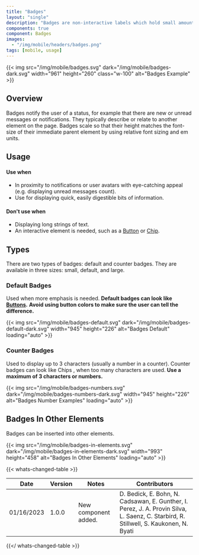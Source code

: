 ```yaml
---
title: "Badges"
layout: "single"
description: "Badges are non-interactive labels which hold small amounts of information."
components: true
component: Badges
images:
  - "/img/mobile/headers/badges.png"
tags: [mobile, usage]
---
```


{{< img src="/img/mobile/badges.svg" dark="/img/mobile/badges-dark.svg" width="961" height="260" class="w-100" alt="Badges Example" >}}

## Overview

Badges notify the user of a status, for example that there are new or unread messages or notifications. They typically describe or relate to another element on the page. Badges scale so that their height matches the font-size of their immediate parent element by using relative font sizing and em units.

## Usage

#### Use when

- In proximity to notifications or user avatars with eye-catching appeal (e.g. displaying unread messages count).
- Use for displaying quick, easily digestible bits of information.

#### Don't use when

- Displaying long strings of text.
- An interactive element is needed, such as a [Button](/components/mobile/buttons/) or [Chip](/components/mobile/chips/).

## Types

There are two types of badges: default and counter badges. They are available in three sizes: small, default, and large.

### Default Badges

Used when more emphasis is needed. **Default badges can look like [Buttons](/components/mobile/buttons/).** **Avoid using button colors to make sure the
user can tell the difference.**

{{< img src="/img/mobile/badges-default.svg" dark="/img/mobile/badges-default-dark.svg" width="945" height="226"  alt="Badges Default" loading="auto" >}}

### Counter Badges

Used to display up to 3 characters (usually a number in a counter). Counter badges can look like Chips , when too many characters are used. **Use a maximum of 3 characters or numbers.**

{{< img src="/img/mobile/badges-numbers.svg" dark="/img/mobile/badges-numbers-dark.svg" width="945" height="226"  alt="Badges Number Examples" loading="auto" >}}

## Badges In Other Elements

Badges can be inserted into other elements.

{{< img src="/img/mobile/badges-in-elements.svg" dark="/img/mobile/badges-in-elements-dark.svg" width="993" height="458" alt="Badges In Other Elements" loading="auto" >}}

{{< whats-changed-table >}}

| Date       | Version | Notes                | Contributors                                                                                                                          |
| ---------- | ------- | -------------------- | ------------------------------------------------------------------------------------------------------------------------------------- |
| 01/16/2023 | 1.0.0   | New component added. | D. Bedick, E. Bohn, N. Cadsawan, E. Gunther, I. Perez, J. A. Provin Silva, L. Saenz, C. Starbird, R. Stillwell, S. Kaukonen, N. Byati |

{{</ whats-changed-table >}}

